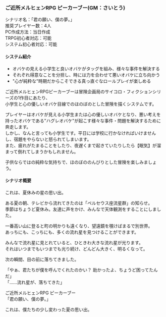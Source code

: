### ご近所メルヒェンRPG ピーカーブー(GM：さいとう)

シナリオ名：「君の願い、僕の夢。」  
推奨プレイヤー数：4人  
PC作成方法：当日作成  
TRPG初心者対応：可能  
システム初心者対応：可能

#### システム紹介

- オバケの見える小学生と良いオバケがタッグを組み、様々な事件を解決する
- それぞれ得意なことを分担し、時には力を合わせて悪いオバケに立ち向かう
- "心が純粋な"時期だからこそできる真っ直ぐなロールプレイが楽しめる

ご近所メルヒェンRPGピーカーブーは冒険企画局のサイコロ・フィクションシリーズの1作目にあたり、  
小学生と心の優しいオバケ目線でのほのぼのとした冒険を描くシステムです。  

プレイヤーはオバケが見える小学生または心の優しいオバケとなり、悪い考えを持ったオバケである"ハグレオバケ"が起こす様々な事件・問題を解決するために奔走します。  
しかし、なんと言っても小学生です。平日には学校に行かなければいけませんし、宿題をやらないと怒られてしまいます。  
また、疲れがたまることをしたり、夜遅くまで起きていたりしたら【眠気】が溜まって倒れてしまうかもしれません。  

子供ならではの純粋な気持ちで、ほのぼののんびりとした冒険を楽しみましょう。  

#### シナリオ概要

これは、夏休みの星の思い出。  

ある夏の朝、テレビから流れてきたのは「ペルセウス座流星群」の知らせ。  
季節はちょうど夏休み。友達に声をかけ、みんなで天体観測をすることにしました。  

一番高い山に登ると町の明かりも遠くなり、望遠鏡を覗けばまるで別世界。  
あっちにも、こっちにも、多くの流れ星を見つけることができます。  

みんなで流れ星に見とれていると、ひときわ大きな流れ星が光ります。  
それはいつまでもいつまでも光り続け、どんどん大きく、明るくなって。  

次の瞬間、目の前に落ちてきました。  

「やぁ、君たちが僕を呼んでくれたのかい？ 助かったよ、ちょうど困ってたんだ」  
「……流れ星が、落ちてきた」  

ご近所メルヒェンRPG ピーカーブー  
「君の願い、僕の夢。」  

これは、僕たちの少し変わった夏の思い出。
